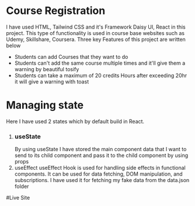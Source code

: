 # Course Registration

 I have used HTML, Tailwind CSS and it's Framework Daisy UI, React in this project. This type of functionality is used in course base websites such as Udemy, Skillshare,
Coursera. Three key Features of this project are written below
- Students can add Courses that they want to do
- Students can't add the same course multiple times and it'll give them a warning by beautiful tosify
- Students can take a maximum of 20 credits Hours after exceeding 20hr it will give a warning with toast

<h1>Managing state</h1>
Here I have used 2 states which by default build in React.
<ol>
 <li> <h3> useState </h3>
By using useState I have stored the main component data that I want to send to its child component and pass it to the child component by using props
 </li>
 <li>
useEffect
useEffect Hook is used for handling side effects in functional components. It can be used for data fetching, DOM manipulation, and subscriptions. I have used it for fetching my fake data from the data.json folder
 </li>
</ol>

#Live Site
